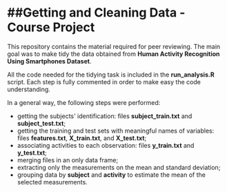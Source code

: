 ##Getting and Cleaning Data - Course Project
=======================================================================================

This repository contains the material required for peer reviewing. The main goal was to make tidy the data obtained from **Human Activity Recognition Using Smartphones Dataset**.

All the code needed for the tidying task is included in the **run_analysis.R** script. Each step is fully commented in order to make easy the code understanding.

In a general way, the following steps were performed:
- getting the subjects' identification: files **subject_train.txt** and **subject_test.txt**;
- getting the training and test sets with meaningful names of variables: files **features.txt**, **X_train.txt**, and **X_test.txt**;
- associating activities to each observation: files **y_train.txt** and **y_test.txt**;
- merging files in an only data frame;
- extracting only the measurements on the mean and standard deviation;
- grouping data by **subject** and **activity** to estimate the mean of the selected measurements.